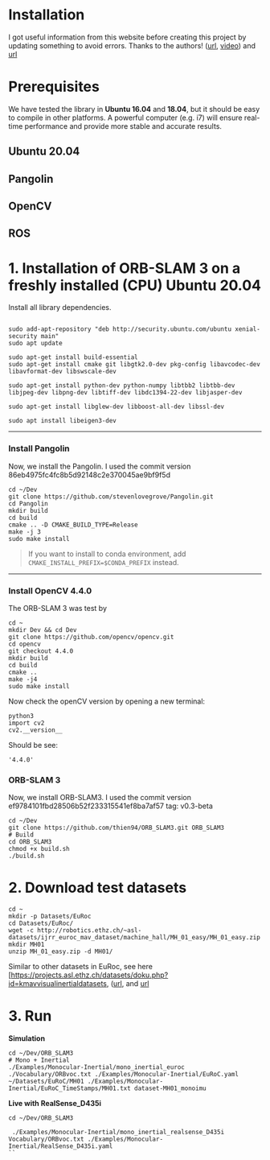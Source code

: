 # Installation
I got useful information from this website before creating this project by updating something to avoid errors. Thanks to the authors! ([url](https://github.com/Mauhing/ORB_SLAM3/blob/master/README.md), [video](https://www.youtube.com/watch?v=DxqzwBQVCNw)) and [url](https://github.com/thien94/ORB_SLAM3/tree/67c18ebc3ef884409a7cab1892203ece7066e82a)



#  Prerequisites
We have tested the library in **Ubuntu 16.04** and **18.04**, but it should be easy to compile in other platforms. A powerful computer (e.g. i7) will ensure real-time performance and provide more stable and accurate results.

## Ubuntu 20.04
## Pangolin
## OpenCV
## ROS


# 1. Installation of ORB-SLAM 3 on a freshly installed (CPU) Ubuntu 20.04
Install all library dependencies.
``` shell

sudo add-apt-repository "deb http://security.ubuntu.com/ubuntu xenial-security main"
sudo apt update

sudo apt-get install build-essential
sudo apt-get install cmake git libgtk2.0-dev pkg-config libavcodec-dev libavformat-dev libswscale-dev

sudo apt-get install python-dev python-numpy libtbb2 libtbb-dev libjpeg-dev libpng-dev libtiff-dev libdc1394-22-dev libjasper-dev

sudo apt-get install libglew-dev libboost-all-dev libssl-dev

sudo apt install libeigen3-dev

```
---

### Install Pangolin
Now, we install the Pangolin. I used the commit version 86eb4975fc4fc8b5d92148c2e370045ae9bf9f5d
```shell
cd ~/Dev
git clone https://github.com/stevenlovegrove/Pangolin.git
cd Pangolin 
mkdir build 
cd build 
cmake .. -D CMAKE_BUILD_TYPE=Release 
make -j 3 
sudo make install
```
> If you want to install to conda environment, add `CMAKE_INSTALL_PREFIX=$CONDA_PREFIX` instead.
---



### Install OpenCV 4.4.0
The ORB-SLAM 3 was test by  
```shell
cd ~
mkdir Dev && cd Dev
git clone https://github.com/opencv/opencv.git
cd opencv
git checkout 4.4.0
mkdir build
cd build
cmake ..
make -j4
sudo make install
```
Now check the openCV version by opening a new terminal:

```shell
python3
import cv2
cv2.__version__
```
Should be see:

```shell
'4.4.0'
```




### ORB-SLAM 3
Now, we install ORB-SLAM3. I used the commit version ef9784101fbd28506b52f233315541ef8ba7af57 tag: v0.3-beta

```shell
cd ~/Dev
git clone https://github.com/thien94/ORB_SLAM3.git ORB_SLAM3
# Build
cd ORB_SLAM3
chmod +x build.sh
./build.sh
```


# 2. Download test datasets

```shell
cd ~
mkdir -p Datasets/EuRoc
cd Datasets/EuRoc/
wget -c http://robotics.ethz.ch/~asl-datasets/ijrr_euroc_mav_dataset/machine_hall/MH_01_easy/MH_01_easy.zip
mkdir MH01
unzip MH_01_easy.zip -d MH01/

```
Similar to other datasets in EuRoc, see here [https://projects.asl.ethz.ch/datasets/doku.php?id=kmavvisualinertialdatasets, ([url](https://github.com/Mauhing/ORB_SLAM3/blob/master/README.md), and [url](https://github.com/thien94/ORB_SLAM3/tree/67c18ebc3ef884409a7cab1892203ece7066e82a)



# 3. Run  

**Simulation**
```shell
cd ~/Dev/ORB_SLAM3
# Mono + Inertial
./Examples/Monocular-Inertial/mono_inertial_euroc ./Vocabulary/ORBvoc.txt ./Examples/Monocular-Inertial/EuRoC.yaml ~/Datasets/EuRoC/MH01 ./Examples/Monocular-Inertial/EuRoC_TimeStamps/MH01.txt dataset-MH01_monoimu

```

**Live with RealSense_D435i**
```shell
cd ~/Dev/ORB_SLAM3

 ./Examples/Monocular-Inertial/mono_inertial_realsense_D435i Vocabulary/ORBvoc.txt ./Examples/Monocular-Inertial/RealSense_D435i.yaml
``

